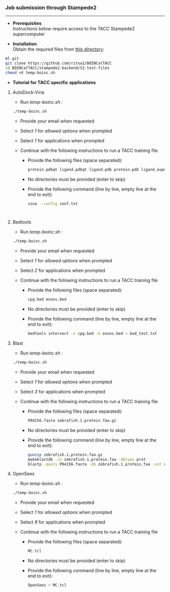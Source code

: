 ### Job submission through Stampede2
-------


* **Prerequisites**  
Instructions below require access to the TACC Stampede2 supercomputer  



* **Installation**  
Obtain the required files from [this directory](./S2-test-files):


```bash
ml git
git clone https://github.com/ritua2/BOINCatTACC
cd BOINCatTACC/stampede2-backend/S2-test-files
chmod +X temp-boinc.sh
```


* **Tutorial for TACC specific applications**  

1. AutoDock-Vina  

	* Run *temp-boinc.sh* :

	```bash
	./temp-boinc.sh
	```

	* Provide your email when requested

	* Select *1* for *allowed options* when prompted  
	* Select *1* for applications when prompted

	* Continue with the following instructions to run a TACC training file  
		* Provide the following files (space separated):

			```bash
			protein.pdbqt ligand.pdbqt ligand.pdb protein.pdb ligand_experiment.pdb ligand_experiment.pdbqt conf.txt
			```

		* No directories must be provided (enter to skip)
		* Provide the following command (line by line, empty line at the end to exit):

			```bash
			vina --config conf.txt
		```


2. Bedtools  
	* Run *temp-boinc.sh* :

	```bash
	./temp-boinc.sh
	```

	* Provide your email when requested

	* Select *1* for *allowed options* when prompted  
	* Select *2* for applications when prompted

	* Continue with the following instructions to run a TACC training file  
		* Provide the following files (space separated):

			```bash
			cpg.bed exons.bed
			```

		* No directories must be provided (enter to skip)
		* Provide the following command (line by line, empty line at the end to exit):

			```bash
			bedtools intersect -a cpg.bed -b exons.bed > bed_test.txt
			```



3. Blast
	* Run *temp-boinc.sh* :

	```bash
	./temp-boinc.sh
	```

	* Provide your email when requested

	* Select *1* for *allowed options* when prompted  
	* Select *3* for applications when prompted

	* Continue with the following instructions to run a TACC training file  
		* Provide the following files (space separated):

			```bash
			P04156.fasta zebrafish.1.protein.faa.gz
			```

		* No directories must be provided (enter to skip)
		* Provide the following command (line by line, empty line at the end to exit):

			```bash
			gunzip zebrafish.1.protein.faa.gz
			makeblastdb -in zebrafish.1.protein.faa -dbtype prot
			blastp -query P04156.fasta -db zebrafish.1.protein.faa -out results.txt
			```




9. OpenSees
	* Run *temp-boinc.sh* :

	```bash
	./temp-boinc.sh
	```

	* Provide your email when requested

	* Select *1* for *allowed options* when prompted  
	* Select *9* for applications when prompted

	* Continue with the following instructions to run a TACC training file  
		* Provide the following files (space separated):

			```bash
			MC.tcl
			```

		* No directories must be provided (enter to skip)
		* Provide the following command (line by line, empty line at the end to exit):

			```bash
			OpenSees < MC.tcl
			```
